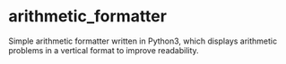 # arithmetic_formatter
Simple arithmetic formatter written in Python3, which displays arithmetic problems  in a vertical format to improve readability.
